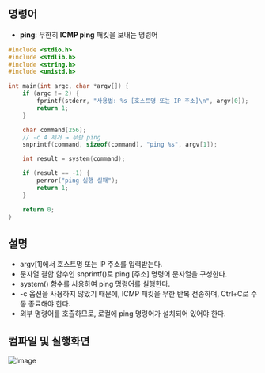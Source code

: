 ## 명령어
- **ping**: 무한히 **ICMP ping** 패킷을 보내는 명령어

```c
#include <stdio.h>
#include <stdlib.h>
#include <string.h>
#include <unistd.h>

int main(int argc, char *argv[]) {
    if (argc != 2) {
        fprintf(stderr, "사용법: %s [호스트명 또는 IP 주소]\n", argv[0]);
        return 1;
    }

    char command[256];
    // -c 4 제거 → 무한 ping
    snprintf(command, sizeof(command), "ping %s", argv[1]);

    int result = system(command);

    if (result == -1) {
        perror("ping 실행 실패");
        return 1;
    }

    return 0;
}
```
## 설명

- argv[1]에서 호스트명 또는 IP 주소를 입력받는다.
- 문자열 결합 함수인 snprintf()로 ping [주소] 명령어 문자열을 구성한다.
- system() 함수를 사용하여 ping 명령어를 실행한다.
- -c 옵션을 사용하지 않았기 때문에, ICMP 패킷을 무한 반복 전송하며, Ctrl+C로 수동 종료해야 한다.
- 외부 명령어를 호출하므로, 로컬에 ping 명령어가 설치되어 있어야 한다.

## 컴파일 및 실행화면

![Image](https://github.com/user-attachments/assets/473e05e0-1cb8-4c23-a0a5-3c2c0298ccbd)